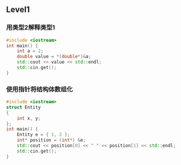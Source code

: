 ## Level1
### 用类型2解释类型1
```c++
#include <iostream>
int main() {
	int a = 2;
	double value = *(double*)&a;
	std::cout << value << std::endl;
	std::cin.get();
}
```
### 使用指针将结构体数组化
```c++
#include <iostream>
struct Entity
{
	int x, y;
};
int main() {
	Entity e = { 1, 2 };
	int* position = (int*) &e;
	std::cout << position[0] << " " << position[1] << std::endl;
	std::cin.get();
}
```